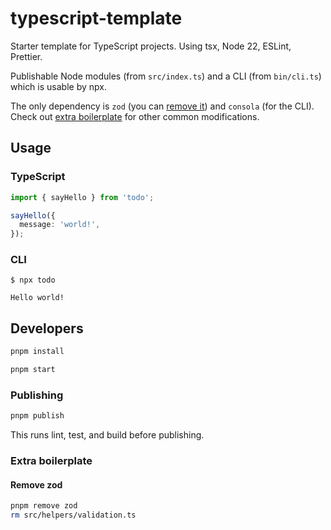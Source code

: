 # typescript-template

Starter template for TypeScript projects. Using tsx, Node 22, ESLint, Prettier.

Publishable Node modules (from `src/index.ts`) and a CLI (from `bin/cli.ts`) which is usable by npx.

The only dependency is `zod` (you can [remove it](#remove-zod)) and `consola` (for the CLI). Check out [extra boilerplate](#extra-boilerplate) for other common modifications.

## Usage

### TypeScript

```ts
import { sayHello } from 'todo';

sayHello({
  message: 'world!',
});
```

### CLI

```console
$ npx todo

Hello world!
```

## Developers

```sh
pnpm install
```

```sh
pnpm start
```

### Publishing

```sh
pnpm publish
```

This runs lint, test, and build before publishing.

### Extra boilerplate

#### Remove zod

```sh
pnpm remove zod
rm src/helpers/validation.ts
```
